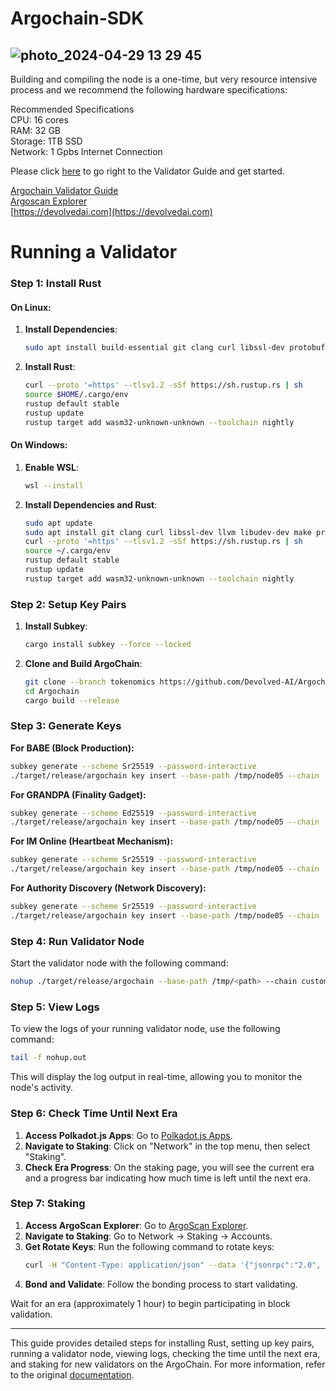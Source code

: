 # Argochain-SDK
![photo_2024-04-29 13 29 45](https://github.com/Devolved-AI/Argochain/assets/96510238/9989a2c0-dbdf-4baa-b8fc-54e3c75f7445)
------------------
Building and compiling the node is a one-time, but very resource intensive process and we recommend the following hardware specifications:

Recommended Specifications\
CPU: 16 cores \
RAM: 32 GB\
Storage: 1TB SSD\
Network: 1 Gpbs Internet Connection

Please click [here](https://devolved-ai.gitbook.io/argochain-validator-guide) to go right to the Validator Guide and get started.

[Argochain Validator Guide](https://devolved-ai.gitbook.io/argochain-validator-guide)\
[Argoscan Explorer](https://explorer.argoscan.net)\
[https://devolvedai.com](https://devolvedai.com)

# Running a Validator

### Step 1: Install Rust

#### On Linux:

1. **Install Dependencies**:
   ```bash
   sudo apt install build-essential git clang curl libssl-dev protobuf-compiler
   ```
2. **Install Rust**:
   ```bash
   curl --proto '=https' --tlsv1.2 -sSf https://sh.rustup.rs | sh
   source $HOME/.cargo/env
   rustup default stable
   rustup update
   rustup target add wasm32-unknown-unknown --toolchain nightly
   ```

#### On Windows:

1. **Enable WSL**:
   ```bash
   wsl --install
   ```
2. **Install Dependencies and Rust**:
   ```bash
   sudo apt update
   sudo apt install git clang curl libssl-dev llvm libudev-dev make protobuf-compiler
   curl --proto '=https' --tlsv1.2 -sSf https://sh.rustup.rs | sh
   source ~/.cargo/env
   rustup default stable
   rustup update
   rustup target add wasm32-unknown-unknown --toolchain nightly
   ```

### Step 2: Setup Key Pairs

1. **Install Subkey**:
   ```bash
   cargo install subkey --force --locked
   ```

2. **Clone and Build ArgoChain**:
   ```bash
   git clone --branch tokenomics https://github.com/Devolved-AI/Argochain.git
   cd Argochain
   cargo build --release
   ```

### Step 3: Generate Keys

**For BABE (Block Production):**
```bash
subkey generate --scheme Sr25519 --password-interactive
./target/release/argochain key insert --base-path /tmp/node05 --chain ./customSpecRaw.json --scheme Sr25519 --suri <Secret Seed> --password-interactive --key-type babe
```

**For GRANDPA (Finality Gadget):**
```bash
subkey generate --scheme Ed25519 --password-interactive
./target/release/argochain key insert --base-path /tmp/node05 --chain ./customSpecRaw.json --scheme Ed25519 --suri <Secret Seed> --password-interactive --key-type gran
```

**For IM Online (Heartbeat Mechanism):**
```bash
subkey generate --scheme Sr25519 --password-interactive
./target/release/argochain key insert --base-path /tmp/node05 --chain ./customSpecRaw.json --scheme Sr25519 --suri <Secret Seed> --password-interactive --key-type imon
```

**For Authority Discovery (Network Discovery):**
```bash
subkey generate --scheme Sr25519 --password-interactive
./target/release/argochain key insert --base-path /tmp/node05 --chain ./customSpecRaw.json --scheme Sr25519 --suri <Secret Seed> --password-interactive --key-type audi
```

### Step 4: Run Validator Node

Start the validator node with the following command:
```bash
nohup ./target/release/argochain --base-path /tmp/<path> --chain customSpecRaw.json --port <port> --rpc-port <rpc port> --telemetry-url "wss://telemetry.polkadot.io/submit/ 0" --name <name> --validator --rpc-methods Unsafe --unsafe-rpc-external --rpc-max-connections 15000 --rpc-cors all &
```

### Step 5: View Logs

To view the logs of your running validator node, use the following command:
```bash
tail -f nohup.out
```
This will display the log output in real-time, allowing you to monitor the node's activity.

### Step 6: Check Time Until Next Era

1. **Access Polkadot.js Apps**: Go to [Polkadot.js Apps](https://polkadot.js.org/apps/).
2. **Navigate to Staking**: Click on "Network" in the top menu, then select "Staking".
3. **Check Era Progress**: On the staking page, you will see the current era and a progress bar indicating how much time is left until the next era.

### Step 7: Staking

1. **Access ArgoScan Explorer**: Go to [ArgoScan Explorer](https://explorer.argoscan.net/).
2. **Navigate to Staking**: Go to Network -> Staking -> Accounts.
3. **Get Rotate Keys**: Run the following command to rotate keys:
   ```bash
   curl -H "Content-Type: application/json" --data '{"jsonrpc":"2.0", "method":"author_rotateKeys", "params":[], "id":1}' http://localhost:<rpc port>
   ```
4. **Bond and Validate**: Follow the bonding process to start validating.

Wait for an era (approximately 1 hour) to begin participating in block validation.

---

This guide provides detailed steps for installing Rust, setting up key pairs, running a validator node, viewing logs, checking the time until the next era, and staking for new validators on the ArgoChain. For more information, refer to the original [documentation](https://github.com/mitun567/Docs/blob/main/Add_Validator.md).
